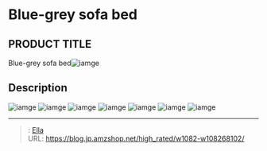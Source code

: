 # Blue-grey sofa bed


## PRODUCT TITLE 

Blue-grey sofa bed![iamge](https://b2bfiles1.gigab2b.cn/image/wkseller/10588/20211117_40ecd1242f11df02f5f2db2c9475c020.jpg)

## Description











![iamge](https://b2bfiles1.gigab2b.cn/image/wkseller/10588/20211117_8d854a4fd06b34a8cdc338a15b809d16.jpg)
![iamge](https://b2bfiles1.gigab2b.cn/image/wkseller/10588/20211117_276fc8dba44d6a9e4bf59a92fe554437.jpg)
![iamge](https://b2bfiles1.gigab2b.cn/image/wkseller/10588/20211117_8463399abde0b497e005ba72c482c3a8.jpg)
![iamge](https://b2bfiles1.gigab2b.cn/image/wkseller/10588/20211117_f256cb48fa3af61d0c6b2b15533fc352.jpg)
![iamge](https://b2bfiles1.gigab2b.cn/image/wkseller/10588/20211117_7e5bfd957668d033ad9bc77a5129edbb.jpg)
![iamge](nan)
![iamge](nan)


---

> : [Ella](https://blog.jp.amzshop.net/)  
> URL: https://blog.jp.amzshop.net/high_rated/w1082-w108268102/  

